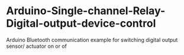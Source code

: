 # Arduino-Single-channel-Relay-Digital-output-device-control
Arduino Bluetooth communication  example for switching digital output sensor/ actuator on or of
